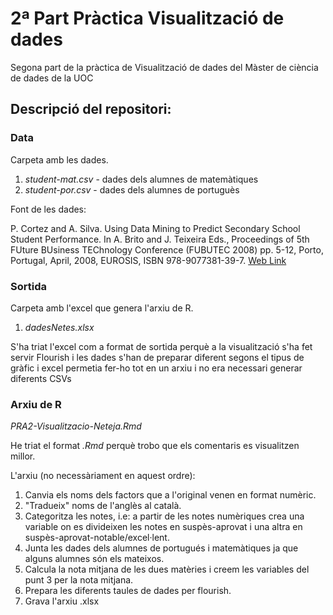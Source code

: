 # 2ª Part Pràctica Visualització de dades

Segona part de la pràctica de Visualització de dades del Màster de ciència de dades de la UOC

## Descripció del repositori:

### **Data**

Carpeta amb les dades.

1. *student-mat.csv* - dades dels alumnes de matemàtiques
2. *student-por.csv* - dades dels alumnes de portuguès

Font de les dades:

P. Cortez and A. Silva. Using Data Mining to Predict Secondary School Student Performance. In A. Brito and J. Teixeira Eds., Proceedings of 5th FUture BUsiness TEChnology Conference (FUBUTEC 2008) pp. 5-12, Porto, Portugal, April, 2008, EUROSIS, ISBN 978-9077381-39-7.
[Web Link](http://www3.dsi.uminho.pt/pcortez/student.pdf)
<br/>
### **Sortida**

Carpeta amb l'excel que genera l'arxiu de R.

1. *dadesNetes.xlsx*

S'ha triat l'excel com a format de sortida perquè a la visualització s'ha fet servir Flourish i les dades s'han de preparar diferent segons el tipus de gràfic i excel permetia fer-ho tot en un arxiu i no era necessari generar diferents CSVs
<br/>
### **Arxiu de R**

*PRA2-Visualitzacio-Neteja.Rmd*

He triat el format *.Rmd* perquè trobo que els comentaris es visualitzen millor.

L'arxiu (no necessàriament en aquest ordre):
1. Canvia els noms dels factors que a l'original venen en format numèric.
2. "Tradueix" noms de l'anglès al català.
3. Categoritza les notes, i.e: a partir de les notes numèriques crea una variable on es divideixen les notes en suspès-aprovat i una altra en suspès-aprovat-notable/excel·lent.
4. Junta les dades dels alumnes de portugués i matemàtiques ja que alguns alumnes són els mateixos.
5. Calcula la nota mitjana de les dues matèries i creem les variables del punt 3 per la nota mitjana.
6. Prepara les diferents taules de dades per flourish.
7. Grava l'arxiu .xlsx







